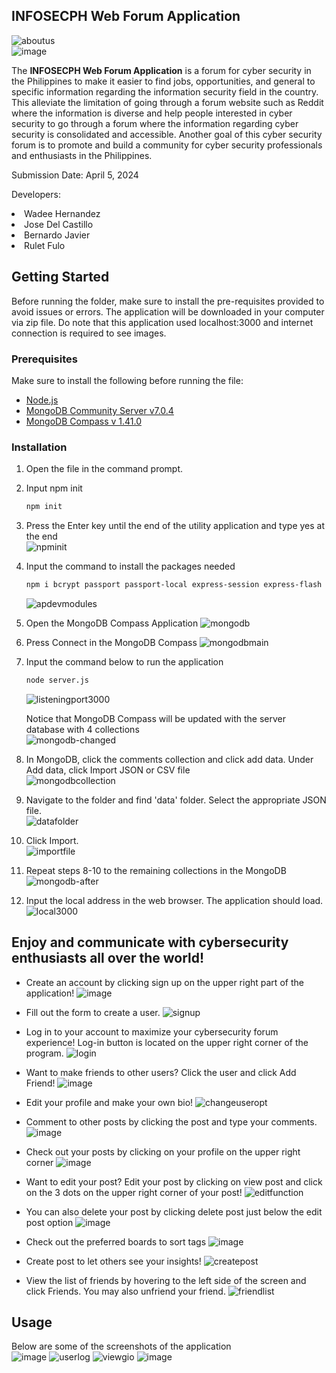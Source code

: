 <!-- ABOUT THE PROJECT -->
## INFOSECPH Web Forum Application

![aboutus](https://github.com/ramdelcastillo/CCAPDEV-Phase-3/assets/91410042/20c7d780-b25c-4287-9929-1a53b5178770)<br>
![image](https://github.com/ramdelcastillo/CCAPDEV-Phase-3/assets/91410042/2768588c-e55f-4f3a-844d-a9e199058bac)

The **INFOSECPH Web Forum Application** is a forum for cyber security in the Philippines to make it easier to find jobs, opportunities, and general to specific information regarding the information security field in the country. This alleviate the limitation of going through a forum website such as Reddit where the information is diverse and  help people interested in cyber security to go through a forum where the information regarding cyber security is consolidated and accessible. Another goal of this cyber security forum is to promote and build a community for cyber security professionals and enthusiasts in the Philippines. <br>

Submission Date: April 5, 2024 <br>

Developers:
<li> Wadee Hernandez
<li>Jose Del Castillo
<li>Bernardo Javier
<li>Rulet Fulo

<!-- GETTING STARTED -->
## Getting Started

Before running the folder, make sure to install the pre-requisites provided to avoid issues or errors. The application will be downloaded in your computer via zip file. Do note that this application used localhost:3000 and 
internet connection is required to see images.

### Prerequisites
Make sure to install the following before running the file:
* [Node.js](https://nodejs.org/en)
* [MongoDB Community Server v7.0.4](https://www.mongodb.com/try/download/community)
* [MongoDB Compass v 1.41.0](https://www.mongodb.com/try/download/compass)


### Installation

1. Open the file in the command prompt.
2. Input npm init
   ```sh
   npm init
   ```
3. Press the Enter key until the end of the utility application and type yes at the end <br>
  ![npminit](https://github.com/ramdelcastillo/CCAPDEV-Phase-2/assets/91018988/5e5b3dc5-6fde-48c1-a353-cfc603680402)
  
4. Input the command to install the packages needed

   ```sh
   npm i bcrypt passport passport-local express-session express-flash dotenv method-override
   ```

    ![apdevmodules](https://github.com/ramdelcastillo/CCAPDEV-Phase-3/assets/91410042/985b5a71-6336-4bc3-baa5-e881247e1772)

5. Open the MongoDB Compass Application
  ![mongodb](https://github.com/ramdelcastillo/CCAPDEV-Phase-2/assets/91018988/e8b460fe-3662-4fd3-85d5-1edf35f278e1)

6. Press Connect in the MongoDB Compass
  ![mongodbmain](https://github.com/ramdelcastillo/CCAPDEV-Phase-2/assets/91018988/604881ca-9266-4b05-8856-adad098465b7)

7. Input the command below to run the application
    ```sh
    node server.js
    ```
    ![listeningport3000](https://github.com/ramdelcastillo/CCAPDEV-Phase-2/assets/91018988/29cd3ece-1212-4f96-95b6-b0d942cff302)

    Notice that MongoDB Compass will be updated with the server database with 4 collections<br>
    ![mongodb-changed](https://github.com/ramdelcastillo/CCAPDEV-Phase-2/assets/91018988/f9af2fa9-a866-409d-be94-1b3f03052a10)

8. In MongoDB, click the comments collection and click add data. Under Add data, click Import JSON or CSV file<br>
  ![mongodbcollection](https://github.com/ramdelcastillo/CCAPDEV-Phase-2/assets/91018988/727defdd-4de3-40ab-ac5e-54382a1f9e40)

9. Navigate to the folder and find 'data' folder. Select the appropriate JSON file.<br>
  ![datafolder](https://github.com/ramdelcastillo/CCAPDEV-Phase-2/assets/91018988/fc6647d8-55d1-47af-8e7a-b28a03d2eb20)

10. Click Import.<br>
  ![importfile](https://github.com/ramdelcastillo/CCAPDEV-Phase-2/assets/91018988/1684e93a-3288-40d1-ab6b-e461bd464854)

11. Repeat steps 8-10 to the remaining collections in the MongoDB<br>
  ![mongodb-after](https://github.com/ramdelcastillo/CCAPDEV-Phase-2/assets/91018988/1b92008d-3445-4b86-903c-c6b032329f24)

12. Input the local address in the web browser. The application should load.<br>
  ![local3000](https://github.com/ramdelcastillo/CCAPDEV-Phase-2/assets/91018988/730fa8e8-f81e-4398-9b7e-82afe5953e80)

## Enjoy and communicate with cybersecurity enthusiasts all over the world!

* Create an account by clicking sign up on the upper right part of the application!
    ![image](https://github.com/ramdelcastillo/CCAPDEV-Phase-3/assets/91410042/cd4418e8-2c5f-4358-90f9-00687db41b9a)
  
* Fill out the form to create a user.
    ![signup](https://github.com/ramdelcastillo/CCAPDEV-Phase-3/assets/91410042/ff68b5b3-b26a-4f52-bdb3-0346c46b75d0)
    
* Log in to your account to maximize your cybersecurity forum experience! Log-in button is located on the upper right corner of the program.
    ![login](https://github.com/ramdelcastillo/CCAPDEV-Phase-3/assets/91410042/03322f69-c89e-4e7c-89c4-6064f4886936)
    
* Want to make friends to other users? Click the user and click Add Friend! 
    ![image](https://github.com/ramdelcastillo/CCAPDEV-Phase-3/assets/91410042/0b358dd0-dbe0-4223-9fef-2ed2899fc73f)

* Edit your profile and make your own bio!
   ![changeuseropt](https://github.com/ramdelcastillo/CCAPDEV-Phase-3/assets/91410042/0e59b1bd-7f26-473b-b38b-51ea980245aa)

* Comment to other posts by clicking the post and type your comments.
  ![image](https://github.com/ramdelcastillo/CCAPDEV-Phase-3/assets/91410042/73d9506e-f4dc-4c3a-a24e-916ec8504f5b)

* Check out your posts by clicking on your profile on the upper right corner 
   ![image](https://github.com/ramdelcastillo/CCAPDEV-Phase-3/assets/91410042/4dd81381-602f-46f8-84c7-0e0d25142f49)

* Want to edit your post? Edit your post by clicking on view post and click on the 3 dots on the upper right corner of your post!
  ![editfunction](https://github.com/ramdelcastillo/CCAPDEV-Phase-3/assets/91410042/190db9c4-5d42-44c1-87d1-11e1090d5106)

* You can also delete your post by clicking delete post just below the edit post option
  ![image](https://github.com/ramdelcastillo/CCAPDEV-Phase-3/assets/91410042/a85deb7c-69e4-48e1-9bd5-fa9909738d57)

* Check out the preferred boards to sort tags
  ![image](https://github.com/ramdelcastillo/CCAPDEV-Phase-3/assets/91410042/7d9a24d5-a28a-4dc4-8478-6e955a9f9957)

* Create post to let others see your insights!
  ![createpost](https://github.com/ramdelcastillo/CCAPDEV-Phase-3/assets/91410042/c25ada8b-1dbb-4de8-803a-f46fd9fa5566)

* View the list of friends by hovering to the left side of the screen and click Friends. You may also unfriend your friend.
  ![friendlist](https://github.com/ramdelcastillo/CCAPDEV-Phase-3/assets/91410042/46caa73b-5aa7-47a0-b22f-61cbc40767fa)


<!-- USAGE EXAMPLES -->
## Usage

Below are some of the screenshots of the application<br>
 ![image](https://github.com/ramdelcastillo/CCAPDEV-Phase-3/assets/91410042/2768588c-e55f-4f3a-844d-a9e199058bac)
 ![userlog](https://github.com/ramdelcastillo/CCAPDEV-Phase-3/assets/91410042/ee282a8c-7261-42d7-97bf-fc77874645f9)
 ![viewgio](https://github.com/ramdelcastillo/CCAPDEV-Phase-3/assets/91410042/42a5439d-1550-44e6-bd0f-b8062a77c313)
 ![image](https://github.com/ramdelcastillo/CCAPDEV-Phase-3/assets/91410042/0dc7221c-f0b3-4e0f-a47a-fe8d8999bf64)








